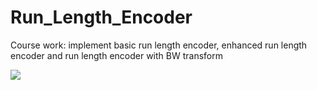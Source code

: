 # Run_Length_Encoder
Course work: implement basic run length encoder, enhanced run length encoder and run length encoder with BW transform

![](https://github.com/TianYe2017/Run_Length_Encoder/blob/master/description.png)
